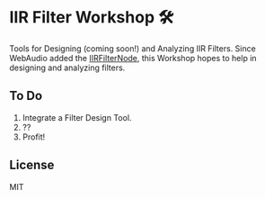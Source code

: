 # IIR Filter Workshop 🛠

Tools for Designing (coming soon!) and Analyzing IIR Filters. Since WebAudio added the [IIRFilterNode](https://webaudio.github.io/web-audio-api/#idl-def-IIRFilterNode), this Workshop hopes to help in designing and analyzing filters.


## To Do

1. Integrate a Filter Design Tool.
2. ??
3. Profit!

## License

MIT
